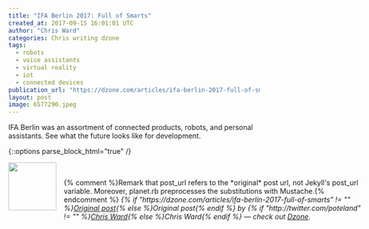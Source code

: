 ```yaml
---
title: "IFA Berlin 2017: Full of Smarts"
created_at: 2017-09-15 16:01:01 UTC
author: "Chris Ward"
categories: Chris writing dzone
tags: 
  - robots
  - voice assistants
  - virtual reality
  - iot
  - connected devices
publication_url: "https://dzone.com/articles/ifa-berlin-2017-full-of-smarts"
layout: post
image: 6577290.jpeg
---
```

IFA Berlin was an assortment of connected products, robots, and personal assistants. See what the future looks like for development.


{::options parse_block_html="true" /}
<div class="author">
   <img src="http://www.rss-specifications.com/rss-spec-rss.gif" style="width: 96px; height: 96;">
   <span style="position: absolute; padding: 32px 15px;">{% comment %}Remark that post_url refers to the *original* post url, not Jekyll's post_url variable. Moreover, planet.rb preprocesses the substitutions with Mustache.{% endcomment %}
      <i>{% if "https://dzone.com/articles/ifa-berlin-2017-full-of-smarts" != "" %}<a href="https://dzone.com/articles/ifa-berlin-2017-full-of-smarts">Original post</a>{% else %}Original post{% endif %} by {% if "http://twitter.com/poteland" != "" %}<a href="http://twitter.com/poteland">Chris Ward</a>{% else %}Chris Ward{% endif %} &mdash; check out <a href="https://dzone.com">Dzone</a>.</i>
  </span>
</div>
